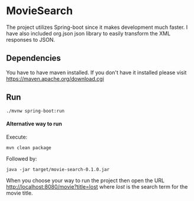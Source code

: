 # MovieSearch

The project utilizes Spring-boot since it makes development much 
faster. I have also included org.json json library to easily transform 
the XML responses to JSON.

## Dependencies

You have to have maven installed. If you don't have it installed please visit <https://maven.apache.org/download.cgi>

## Run

`./mvnw spring-boot:run`

#### Alternative way to run

Execute: 

`mvn clean package`

Followed by:

`java -jar target/movie-search-0.1.0.jar`

When you choose your way to run the project 
then open the URL <http://localhost:8080/movie?title=lost> 
where _lost_ is the search term for the movie title.